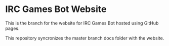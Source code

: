 IRC Games Bot Website
=====================

This is the branch for the website for IRC Games Bot hosted using GitHub pages.

This repository syncronizes the master branch docs folder with the website.